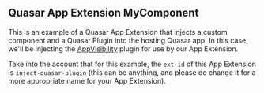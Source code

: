 ## Quasar App Extension MyComponent

This is an example of a Quasar App Extension that injects a custom component and a Quasar Plugin into the hosting Quasar app. In this case, we'll be injecting the [AppVisibility](https://quasar.dev/quasar-plugins/app-visibility) plugin for use by our App Extension.

Take into the account that for this example, the `ext-id` of this App Extension is `inject-quasar-plugin` (this can be anything, and please do change it for a more appropriate name for your App Extension).

